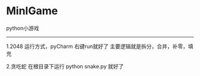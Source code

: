 # MinIGame
python小游戏

***

1.2048
   运行方式，pyCharm 右键run就好了
   主要逻辑就是拆分，合并，补零，填充

2.贪吃蛇
   在根目录下运行 python snake.py 就好了

